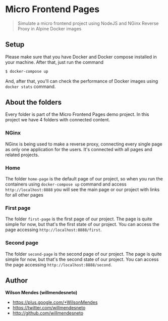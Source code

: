 # Micro Frontend Pages

> Simulate a micro frontend project using NodeJS and NGinx Reverse Proxy in Alpine Docker images


## Setup

Please make sure that you have Docker and Docker compose installed in your machine. After that, just run the command

```bash
$ docker-compose up
```

And, after that, you'll can check the performance of Docker images using `docker stats` command.


## About the folders

Every folder is part of the Micro Frontend Pages demo project. In this project we have 4 folders with connected content.


### NGinx

NGinx is being used to make a reverse proxy, connecting every single page as only one application for the users. It's connected with all pages and related projects.


### Home

The folder `home-page` is the default page of our project, so when you run the containers using `docker-compose up` command and access `http://localhost:8888` you will see the main page or our project with links for all other pages


### First page

The folder `first-page` is the first page of our project. The page is quite simple for now, but that's the first state of our project. You can access the page accessing `http://localhost:8888/first`. 


### Second page

The folder `second-page` is the second page of our project. The page is quite simple for now, but that's the second state of our project. You can access the page accessing `http://localhost:8888/second`.


## Author

**Wilson Mendes (willmendesneto)**
+ <https://plus.google.com/+WilsonMendes>
+ <https://twitter.com/willmendesneto>
+ <http://github.com/willmendesneto>